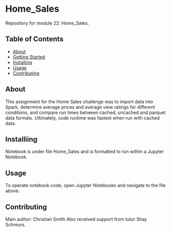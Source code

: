 # Home_Sales
Repository for module 22: Home_Sales.

## Table of Contents
- [About](#about)
- [Getting Started](#getting_started)
- [Installing](#installing)
- [Usage](#usage)
- [Contributing](#contributing)
## About
This assignment for the Home Sales challenge was to import data into Spark, determine average prices and average view ratings for different conditions, and compare run times between cached, uncached and parquet data formats. Ultimately, code runtime was fastest when run with cached data.
## Installiing
Notebook is under file Home_Sales and is formatted to run within a Jupyter Notebook.
## Usage
To operate notebook code, open Jupyter Notebooks and navigate to the file above. 
## Contributing
Main author: Christian Smith
Also received support from tutor Shay Schreurs.